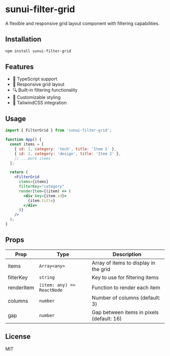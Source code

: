 # sunui-filter-grid

A flexible and responsive grid layout component with filtering capabilities.

## Installation

```bash
npm install sunui-filter-grid
```

## Features

- 🎯 TypeScript support
- 📱 Responsive grid layout
- 🔍 Built-in filtering functionality
- 🎨 Customizable styling
- 🌈 TailwindCSS integration

## Usage

```jsx
import { FilterGrid } from 'sunui-filter-grid';

function App() {
  const items = [
    { id: 1, category: 'tech', title: 'Item 1' },
    { id: 2, category: 'design', title: 'Item 2' },
    // ...more items
  ];

  return (
    <FilterGrid
      items={items}
      filterKey="category"
      renderItem={(item) => (
        <div key={item.id}>
          {item.title}
        </div>
      )}
    />
  );
}
```

## Props

| Prop | Type | Description |
|------|------|-------------|
| items | `Array<any>` | Array of items to display in the grid |
| filterKey | `string` | Key to use for filtering items |
| renderItem | `(item: any) => ReactNode` | Function to render each item |
| columns | `number` | Number of columns (default: 3) |
| gap | `number` | Gap between items in pixels (default: 16) |

## License

MIT 